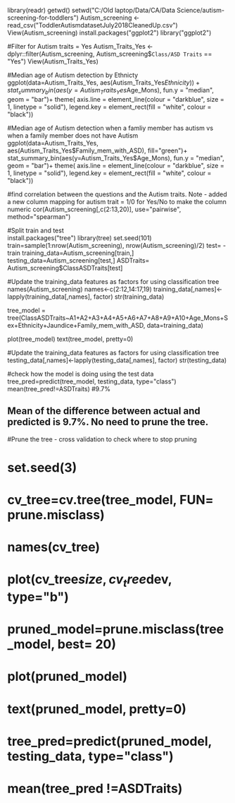 library(readr)
getwd()
setwd("C:/Old laptop/Data/CA/Data Science/autism-screening-for-toddlers")
Autism_screening <- read_csv("ToddlerAutismdatasetJuly2018CleanedUp.csv")
View(Autism_screening)
install.packages("ggplot2")
library("ggplot2")

#Filter for Autism traits = Yes
Autism_Traits_Yes <- dplyr::filter(Autism_screening, Autism_screening$`Class/ASD Traits` == "Yes")
View(Autism_Traits_Yes)

#Median age of Autism detection by Ethnicty
ggplot(data=Autism_Traits_Yes, aes(Autism_Traits_Yes$Ethnicity))+
  stat_summary_bin(aes(y=Autism_Traits_Yes$Age_Mons), fun.y = "median", geom = "bar")+
  theme( axis.line = element_line(colour = "darkblue", 
                                  size = 1, linetype = "solid"), legend.key = element_rect(fill = "white", colour = "black"))

#Median age of Autism detection when a famliy member has autism vs when a family member does not have Autism
ggplot(data=Autism_Traits_Yes, aes(Autism_Traits_Yes$Family_mem_with_ASD), fill="green")+ 
  stat_summary_bin(aes(y=Autism_Traits_Yes$Age_Mons), fun.y = "median", geom = "bar")+
  theme( axis.line = element_line(colour = "darkblue", 
                                size = 1, linetype = "solid"), legend.key = element_rect(fill = "white", colour = "black"))

#find correlation between the questions and the Autism traits. Note - added a new column mapping for autism trait = 1/0 for Yes/No to make the column numeric 
cor(Autism_screening[,c(2:13,20)], use="pairwise", method="spearman")


  
#Split train and test   
install.packages("tree")
  library(tree)
  set.seed(101)
  train=sample(1:nrow(Autism_screening), nrow(Autism_screening)/2)
  test= -train
  training_data=Autism_screening[train,]
  testing_data=Autism_screening[test,]
  ASDTraits= Autism_screening$ClassASDTraits[test]
  
  #Update the training_data features as factors for using classification tree 
  names(Autism_screening)
  names<-c(2:12,14:17,19)
  training_data[,names]<-lapply(training_data[,names], factor)
  str(training_data)
  
  tree_model = tree(ClassASDTraits~A1+A2+A3+A4+A5+A6+A7+A8+A9+A10+Age_Mons+Sex+Ethnicity+Jaundice+Family_mem_with_ASD, data=training_data)
 
  plot(tree_model)
  text(tree_model, pretty=0)
  
  #Update the training_data features as factors for using classification tree 
    testing_data[,names]<-lapply(testing_data[,names], factor)
  str(testing_data)
 
  #check how the model is doing using the test data
  tree_pred=predict(tree_model, testing_data, type="class")
  mean(tree_pred!=ASDTraits) #9.7%
  
  ## Mean of the difference between actual and predicted is 9.7%. No need to prune the tree. 
  
  #Prune the tree - cross validation to check where to stop pruning
  # set.seed(3)
  # cv_tree=cv.tree(tree_model, FUN= prune.misclass)
  # names(cv_tree)
  # 
  # plot(cv_tree$size, cv_tree$dev, type="b")
  # 
  # pruned_model=prune.misclass(tree_model, best= 20)
  # plot(pruned_model)
  # text(pruned_model, pretty=0)
  # tree_pred=predict(pruned_model, testing_data, type="class")
  # mean(tree_pred !=ASDTraits)
    
